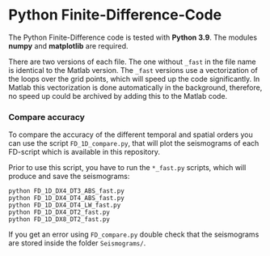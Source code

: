 # Python Finite-Difference-Code

The Python Finite-Difference code is tested with **Python 3.9**. The modules **numpy** and **matplotlib** are required.

There are two versions of each file. The one without `_fast` in the file name is identical to the Matlab version. The `_fast` versions use a vectorization of the loops over the grid points, which will speed up the code significantly.
In Matlab this vectorization is done automatically in the background, therefore, no speed up could be archived by adding this to the Matlab code.  

### Compare accuracy

To compare the accuracy of the different temporal and spatial orders you can use the script `FD_1D_compare.py`, that will plot the seismograms of each FD-script which is available in this repository.

Prior to use this script, you have to run the `*_fast.py` scripts, which will produce and save the seismograms:
```
python FD_1D_DX4_DT3_ABS_fast.py
python FD_1D_DX4_DT4_ABS_fast.py
python FD_1D_DX4_DT4_LW_fast.py
python FD_1D_DX4_DT2_fast.py
python FD_1D_DX8_DT2_fast.py
```
If you get an error using `FD_compare.py` double check that the seismograms are stored inside the folder `Seismograms/`.
